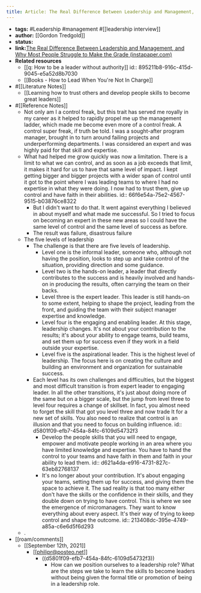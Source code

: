 ```yaml
---
title: Article: The Real Difference Between Leadership and Management, and Why Most People Struggle to make the Grade
---
```


- **tags:** #Leadership #management #[[leadership interview]]
- **author:** [[Gordon Tredgold]]
- **status:**
- **link:**[The Real Difference Between Leadership and Management, and Why Most People Struggle to Make the Grade (instapaper.com)](https://www.instapaper.com/read/1437954558)
- **Related resources**
	- [[q: How to be a leader without authority]]
	  id:: 895211b8-916c-415d-9045-e5a52d8b7030
	- [[Books - How to Lead When You're Not In Charge]]
- #[[Literature Notes]]
	- [[Learning how to trust others and develop people skills to become great leaders]]
- #[[Reference Notes]]
	- Not only am I a control freak, but this trait has served me royally in my career as it helped to rapidly propel me up the management ladder, which made me become even more of a control freak. A control super freak, if truth be told. I was a sought-after program manager, brought in to turn around failing projects and underperforming departments. I was considered an expert and was highly paid for that skill and expertise.
	- What had helped me grow quickly was now a limitation. There is a limit to what we can control, and as soon as a job exceeds that limit, it makes it hard for us to have that same level of impact. I kept getting bigger and bigger projects with a wider span of control until it got to the point where I was leading teams to where I had no expertise in what they were doing. I now had to trust them, give up control and have faith in their abilities.
	  id:: 66f6e54a-75e2-4567-9515-b03876ce8322
		- But I didn't want to do that. It went against everything I believed in about myself and what made me successful. So I tried to focus on becoming an expert in these new areas so I could have the same level of control and the same level of success as before.
		- The result was failure, disastrous failure
	- The five levels of leadership
		- The challenge is that there are five levels of leadership.
			- Level one is the informal leader, someone who, although not having the position, looks to step up and take control of the situation, providing direction and some guidance.
			- Level two is the hands-on leader, a leader that directly contributes to the success and is heavily involved and hands-on in producing the results, often carrying the team on their backs.
			- Level three is the expert leader. This leader is still hands-on to some extent, helping to shape the project, leading from the front, and guiding the team with their subject manager expertise and knowledge.
			- Level four is the engaging and enabling leader. At this stage, leadership changes. It's not about your contribution to the results; it's about your ability to engage teams, build teams, and set them up for success even if they work in a field outside your expertise.
			- Level five is the aspirational leader. This is the highest level of leadership. The focus here is on creating the culture and building an environment and organization for sustainable success.
		- Each level has its own challenges and difficulties, but the biggest and most difficult transition is from expert leader to engaging leader. In all the other transitions, it's just about doing more of the same but on a bigger scale, but the jump from level three to level four requires a change of skillset. In fact, you almost need to forget the skill that got you level three and now trade It for a new set of skills. You also need to realize that control is an illusion and that you need to focus on building influence.
		  id:: d5801f09-efb7-454a-84fc-6109d54732f3
			- Develop the people skills that you will need to engage, empower and motivate people working in an area where you have limited knowledge and expertise. You have to hand the control to your teams and have faith in them and faith in your ability to lead them.
			  id:: d621a4da-e916-4731-827c-63eb82768137
			- It's no longer about your contribution. It's about engaging your teams, setting them up for success, and giving them the space to achieve it. The sad reality is that too many either don't have the skills or the confidence in their skills, and they double down on trying to have control. This is where we see the emergence of micromanagers. They want to know everything about every aspect. It's their way of trying to keep control and shape the outcome.
			  id:: 213408dc-395e-4749-a85a-c6e6d5f6d293
	- .
- [[roam/comments]]
	- [[September 12th, 2021]]
		- [[philipr@posteo.net]]
			- ((d5801f09-efb7-454a-84fc-6109d54732f3))
				- How can we position ourselves to a leadership role? What are the steps we take to learn the skills to become leaders without being given the formal title or promotion of being in a leadership role.